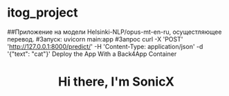 # itog_project
##Приложение на модели Helsinki-NLP/opus-mt-en-ru, осущестляющее перевод.
#Запуск: 
uvicorn main:app
#Запрос
curl -X 'POST' 'http://127.0.0.1:8000/predict/' -H 'Content-Type: application/json' -d '{"text": "cat"}'
Deploy the App With a Back4App Container



<h1 align="center">Hi there, I'm SonicX
<img src="https://github.com/blackcater/blackcater/raw/main/images/Hi.gif" height="3
